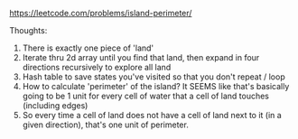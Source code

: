 https://leetcode.com/problems/island-perimeter/

Thoughts:

1) There is exactly one piece of 'land'
2) Iterate thru 2d array until you find that land, then expand in four directions recursively to explore all land
3) Hash table to save states you've visited so that you don't repeat / loop
4) How to calculate 'perimeter' of the island? It SEEMS like that's basically going to be 1 unit for every cell of water that a cell of land touches (including edges)
5) So every time a cell of land does not have a cell of land next to it (in a given direction), that's one unit of perimeter.



